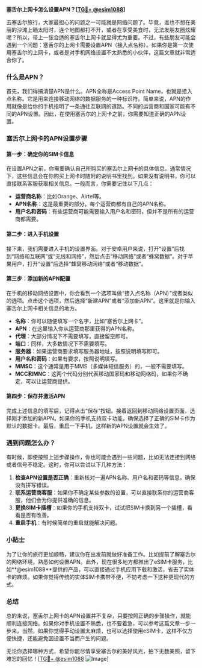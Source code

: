 **塞舌尔上网卡怎么设置APN？[[TG💪+ @esim1088](https://t.me/s/esim1088)]**

去塞舌尔旅行，大家最担心的问题之一可能就是网络问题了。毕竟，谁也不想在美丽的沙滩上晒太阳时，连个地图都打不开，或者在享受美食时，无法发朋友圈炫耀呢？所以，带上一张合适的塞舌尔上网卡就显得尤为重要。不过，有些朋友可能会遇到一个问题：塞舌尔的上网卡需要设置APN（接入点名称）。如果你是第一次使用塞舌尔的上网卡，或者是对手机网络设置不太熟悉的小伙伴，这篇文章就非常适合你了。

### 什么是APN？

首先，我们得搞清楚APN是什么。APN全称是Access Point Name，也就是接入点名称。它是用来连接移动网络的数据服务的一种标识符。简单来说，APN的作用就像是给你的手机指明了一条通往互联网的道路。不同的运营商和国家可能有不同的APN设置。因此，在使用塞舌尔的上网卡之前，你需要知道正确的APN设置。

### 塞舌尔上网卡的APN设置步骤

#### 第一步：确定你的SIM卡信息

在设置APN之前，你需要确认自己所购买的塞舌尔上网卡的具体信息。通常情况下，这些信息会在你购买上网卡时随附的说明书里找到。如果没有说明书，你可以直接联系客服获取相关信息。一般而言，你需要记住以下几点：

- **运营商名称**：比如Orange、Airtel等。
- **APN名称**：这是最重要的部分，每个运营商都有自己的APN名称。
- **用户名和密码**：有些运营商可能需要输入用户名和密码，但并不是所有的运营商都需要。

#### 第二步：进入手机设置

接下来，我们需要进入手机的设置界面。对于安卓用户来说，打开“设置”后找到“网络和互联网”或“无线和网络”，然后点击“移动网络”或者“蜂窝数据”。对于苹果用户，打开“设置”后选择“蜂窝移动网络”或者“移动数据”。

#### 第三步：添加新的APN配置

在手机的移动网络设置中，你会看到一个选项叫做“接入点名称（APN）”或者类似的选项。点击这个选项，然后选择“新建APN”或者“添加新APN”。这里就是你输入塞舌尔上网卡相关信息的地方。

- **名称**：你可以随便填写一个名字，比如“塞舌尔上网卡”。
- **APN**：在这里输入你从运营商那里获得的APN名称。
- **代理**：大部分情况下不需要填写，直接留空即可。
- **端口**：同样，大多数情况下不需要填写。
- **服务器**：如果运营商要求填写服务器地址，按照说明填写即可。
- **用户名和密码**：如果有要求，按照说明填写。
- **MMSC**：这个通常是用于MMS（多媒体短信服务）的，一般不需要填写。
- **MCC和MNC**：这两个代码分别代表移动国家码和移动网络码，如果你不确定，可以让运营商提供。

#### 第四步：保存并激活APN

完成上述信息的填写后，记得点击“保存”按钮。接着返回到移动网络设置页面，选择刚才添加的新APN。如果你的手机支持双卡功能，确保选择了正确的SIM卡作为默认的数据卡。最后，重启一下手机，这样新的APN设置就会生效了。

### 遇到问题怎么办？

有时候，即使按照上述步骤操作，你也可能会遇到一些问题，比如无法连接到网络或者信号不稳定。这时，你可以尝试以下几种方法：

1. **检查APN设置是否正确**：重新核对一遍APN名称、用户名和密码等信息，确保没有拼写错误。
2. **联系运营商客服**：如果你不确定某些参数的设置，可以直接联系你的运营商客服，他们会为你提供准确的信息。
3. **更换SIM卡插槽**：如果你的手机支持双卡，试试把SIM卡换到另一个插槽，看看是否有改善。
4. **重启手机**：有时候简单的重启就能解决问题。

### 小贴士

为了让你的旅行更加顺畅，建议你在出发前就做好准备工作。比如提前了解塞舌尔的网络环境，熟悉如何设置APN。此外，现在很多地方都推出了eSIM卡服务，比如**@esim1088**提供的产品，可以直接通过手机应用下载和激活，省去了实体卡的麻烦。如果你觉得传统的实体SIM卡携带不便，不妨考虑一下这种更现代的方式。

### 总结

总的来说，塞舌尔上网卡的APN设置并不复杂，只要按照正确的步骤操作，就能顺利连接网络。如果你对手机设置不熟悉，也不要着急，可以参考这篇文章一步一步来。当然，如果你觉得手动设置太麻烦，也可以选择使用eSIM卡，这样不仅方便快捷，还能避免因设置不当而产生的问题。

无论你选择哪种方式，希望你能尽情享受塞舌尔的美好风光，拍下无数美照，留下难忘的回忆！[[TG💪+ @esim1088](https://t.me/s/esim1088) ![Image](https://i.postimg.cc/4NQfJmqS/Snipaste-2025-05-13-00-14-12.png)]